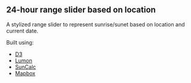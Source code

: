 ## 24-hour range slider based on location

A stylized range slider to represent sunrise/sunet based on location and current date.

Built using:
- [D3](https://d3js.org/)
- [Lumon](https://moment.github.io/luxon/#/)
- [SunCalc](https://github.com/mourner/suncalc)
- [Mapbox](https://github.com/mapbox/mapbox-gl-geocoder)